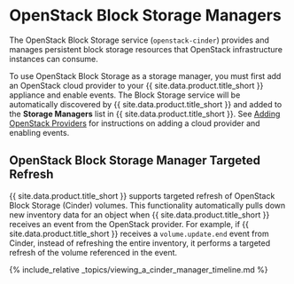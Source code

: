 # OpenStack Block Storage Managers

The OpenStack Block Storage service (`openstack-cinder`) provides and
manages persistent block storage resources that OpenStack infrastructure
instances can consume.

To use OpenStack Block Storage as a storage manager, you must first add
an OpenStack cloud provider to your {{ site.data.product.title_short }} appliance and enable
events. The Block Storage service will be automatically discovered by
{{ site.data.product.title_short }} and added to the **Storage Managers** list in
{{ site.data.product.title_short }}. See [Adding OpenStack Providers](../cloud_providers/openstack_providers#adding_openstack_cloud_providers) for
instructions on adding a cloud provider and enabling events.

## OpenStack Block Storage Manager Targeted Refresh

{{ site.data.product.title_short }} supports targeted refresh of OpenStack Block Storage
(Cinder) volumes. This functionality automatically pulls down new
inventory data for an object when {{ site.data.product.title_short }} receives an
event from the OpenStack provider. For example, if
{{ site.data.product.title_short }} receives a `volume.update.end` event from Cinder,
instead of refreshing the entire inventory, it performs a targeted
refresh of the volume referenced in the event.

{% include_relative _topics/viewing_a_cinder_manager_timeline.md %}
